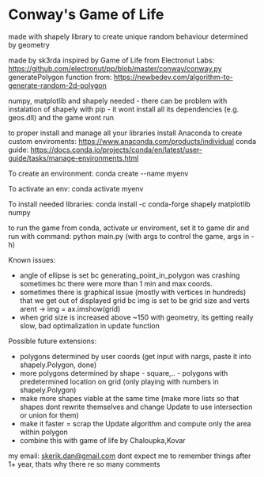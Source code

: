 # Conway's Game of Life

made with shapely library to create unique random behaviour determined by geometry

made by sk3rda
inspired by Game of Life from Electronut Labs: https://github.com/electronut/pp/blob/master/conway/conway.py
generatePolygon function from: https://newbedev.com/algorithm-to-generate-random-2d-polygon

numpy, matplotlib and shapely needed - there can be problem with instalation of shapely with pip - it wont install all its dependencies (e.g. geos.dll) and the game wont run

to proper install and manage all your libraries install Anaconda to create custom enviroments: https://www.anaconda.com/products/individual
conda guide: https://docs.conda.io/projects/conda/en/latest/user-guide/tasks/manage-environments.html

To create an environment: conda create --name myenv

To activate an env: conda activate myenv

To install needed libraries: conda install -c conda-forge shapely matplotlib numpy

to run the game from conda, activate ur enviroment, set it to game dir and run with command: python main.py (with args to control the game, args in -h)


Known issues:

- angle of ellipse is set bc generating_point_in_polygon was crashing sometimes bc there were more than 1 min and max coords.
- sometimes there is graphical issue (mostly with vertices in hundreds) that we get out of displayed grid bc img is set to be grid size and verts arent -> img = ax.imshow(grid)
- when grid size is increased above ~150 with geometry, its getting really slow, bad optimalization in update function


Possible future extensions:

- polygons determined by user coords (get input with nargs, paste it into shapely.Polygon, done)
- more polygons determined by shape - square,.. - polygons with predetermined location on grid (only playing with numbers in shapely.Polygon)
- make more shapes viable at the same time (make more lists so that shapes dont rewrite themselves and change Update to use intersection or union for them)
- make it faster = scrap the Update algorithm and compute only the area within polygon
- combine this with game of life by Chaloupka,Kovar

my email: skerik.dan@gmail.com
dont expect me to remember things after 1+ year, thats why there re so many comments
